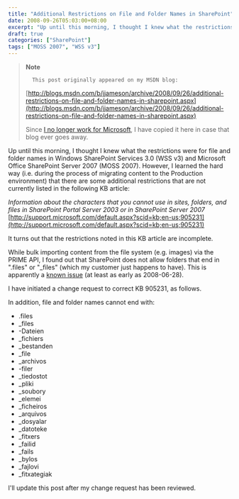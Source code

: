 ```yaml
---
title: "Additional Restrictions on File and Folder Names in SharePoint"
date: 2008-09-26T05:03:00+08:00
excerpt: "Up until this morning, I thought I knew what the restrictions were for file and folder names in Windows SharePoint Services 3.0 (WSS v3) and Microsoft Office SharePoint Server 2007 (MOSS 2007). However, I learned the hard way (i.e. during the process..."
draft: true
categories: ["SharePoint"]
tags: ["MOSS 2007", "WSS v3"]
---
```


> **Note**
> 
> 
> 		This post originally appeared on my MSDN blog:  
>   
> 
> 
> [http://blogs.msdn.com/b/jjameson/archive/2008/09/26/additional-restrictions-on-file-and-folder-names-in-sharepoint.aspx](http://blogs.msdn.com/b/jjameson/archive/2008/09/26/additional-restrictions-on-file-and-folder-names-in-sharepoint.aspx)
> 
> 
> Since
> 		[I no longer work for Microsoft](/blog/jjameson/archive/2011/09/02/last-day-with-microsoft.aspx), I have copied it here in case that 
> 		blog ever goes away.


Up until this morning, I thought I knew what the restrictions were for file and folder names in Windows SharePoint Services 3.0 (WSS v3) and Microsoft Office SharePoint Server 2007 (MOSS 2007). However, I learned the hard way (i.e. during the process of migrating content to the Production environment) that there are some additional restrictions that are not currently listed in the following KB article:

<cite>Information about the characters that you cannot use in sites, folders, 	and files in SharePoint Portal Server 2003 or in SharePoint Server 2007</cite>
[http://support.microsoft.com/default.aspx?scid=kb;en-us;905231](http://support.microsoft.com/default.aspx?scid=kb;en-us;905231)


It turns out that the restrictions noted in this KB article are incomplete.

While bulk importing content from the file system (e.g. images) via the PRIME API, I found out that SharePoint does not allow folders that end in ".files" or "\_files" (which my customer just happens to have). This is apparently a[known issue](http://technet.microsoft.com/en-us/library/cc261812.aspx) (at least as early as 2008-06-28).

I have initiated a change request to correct KB 905231, as follows.

In addition, file and folder names cannot end with:

- .files
- \_files
- -Dateien
- \_fichiers
- \_bestanden
- \_file
- \_archivos
- -filer
- \_tiedostot
- \_pliki
- \_soubory
- \_elemei
- \_ficheiros
- \_arquivos
- \_dosyalar
- \_datoteke
- \_fitxers
- \_failid
- \_fails
- \_bylos
- \_fajlovi
- \_fitxategiak


I'll update this post after my change request has been reviewed.

